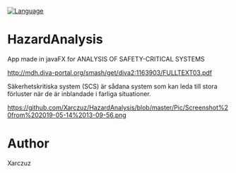 [![Language](http://img.shields.io/badge/language-java-brightgreen.svg)](https://www.java.com/)

# HazardAnalysis
App made in javaFX
for
ANALYSIS OF SAFETY-CRITICAL SYSTEMS

http://mdh.diva-portal.org/smash/get/diva2:1163903/FULLTEXT03.pdf

Säkerhetskritiska system (SCS) är sådana system som kan leda till stora 
förluster när de är inblandade i farliga situationer.

https://github.com/Xarczuz/HazardAnalysis/blob/master/Pic/Screenshot%20from%202019-05-14%2013-09-56.png
# Author
Xarczuz
